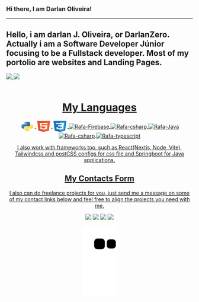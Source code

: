### Hi there, I am Darlan Oliveira!

<!--
**darlanZero/darlanZero** is a ✨ _special_ ✨ repository because its `README.md` (this file) appears on your GitHub profile.

Here are some ideas to get you started:
-->
-------
Hello, i am darlan J. Oliveira, or DarlanZero. Actually i am a Software Developer Júnior focusing to be a Fullstack developer. Most of my portolio are websites and Landing Pages.
-------
<div>
<a href=https://github.com/darlanZero>
 <img height="180em" src="https://github-readme-stats.vercel.app/api?username=darlanZero&show_icons=true&theme=dracula&include_all_commits=true&count_private=true"/>
 <img  height="180em" src="https://github-readme-stats.vercel.app/api/top-langs/?username=darlanZero&layout=compact&langs_count=16&theme=dracula"/>
</div>

<div style="display: inline_block" align="center"><br>
  <h1>My Languages</h1>
    <img align="center" alt="Rafa-Python" height="30" width="40" src="https://raw.githubusercontent.com/devicons/devicon/master/icons/python/python-original.svg">
     <img align="center" alt="Rafa-HTML" height="30" width="40" src="https://raw.githubusercontent.com/devicons/devicon/master/icons/html5/html5-original.svg">
      <img align="center" alt="Rafa-CSS" height="30" width="40" src="https://raw.githubusercontent.com/devicons/devicon/master/icons/css3/css3-original.svg">
      <img align="center" alt="Rafa-Firebase" height="30" width="40" src="https://cdn.jsdelivr.net/gh/devicons/devicon/icons/firebase/firebase-plain.svg"/>
      <img align="center" alt="Rafa-csharp" height="30" width="40" src="https://cdn.jsdelivr.net/gh/devicons/devicon/icons/csharp/csharp-original.svg"/>
      <img align="center" alt="Rafa-Java" height="30" width="40" src="https://cdn.jsdelivr.net/gh/devicons/devicon/icons/java/java-original-wordmark.svg" />
     <img align="center" alt="Rafa-csharp" height="40" width="40" src="https://cdn.jsdelivr.net/gh/devicons/devicon/icons/mysql/mysql-original-wordmark.svg" />
      <img align="center" alt="Rafa-typescript" height="40" width="40" src="https://raw.githubusercontent.com/devicons/devicon/blob/master/icons/typescript/typescript-original.svg" />
     <div>
       <p>I also work with frameworks too, such as React(Nextjs, Node, Vite), Tailwindcss and postCSS configs for css file and Springboot for Java applications.</p>
     </div>
</div>

##

<div align="center">
  <h2>My Contacts Form</h2>
  <p>I also can do freelance projects for you, just send me a message on some of my contact links below and feel free to align the projects you need with me.</p>
  
   <a href="https://www.linkedin.com/in/darlanoliveiradev" target="_blank">
   <img src="https://img.shields.io/badge/-LinkedIn-%230077B5?style=for-the-badge&logo=linkedin&logoColor=white" target="_blank"></a>
    
   <a href="https://instagram.com/darlanj.oliveira" target="_blank">
   <img src="https://img.shields.io/badge/-Instagram-%23E4405F?style=for-the-badge&logo=instagram&logoColor=white" target="_blank"></a>
   
   <a href = "mailto:darliankeira229@gmail.com">
   <img src="https://img.shields.io/badge/-Gmail-%23333?style=for-the-badge&logo=gmail&logoColor=white" target="_blank"></a>
   
   <a href="https://twitter.com/Animessenpai3" target="_blank">
   <img src="https://img.shields.io/badge/Twitter-1DA1F2?style=for-the-badge&logo=twitter&logoColor=white" target="_blank"></a>
   
   
   ![Snake animation](https://github.com/rafaballerini/rafaballerini/blob/output/github-contribution-grid-snake.svg)
</div>

##

